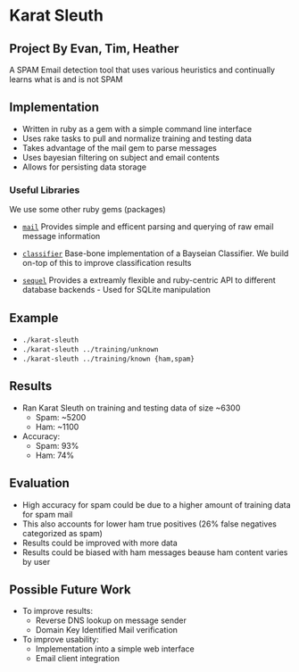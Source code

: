 # Karat Sleuth
## Project By Evan, Tim, Heather


A SPAM Email detection tool that uses various heuristics and continually learns
what is and is not SPAM


## Implementation

 * Written in ruby as a gem with a simple command line interface
 * Uses rake tasks to pull and normalize training and testing data
 * Takes advantage of the mail gem to parse messages
 * Uses bayesian filtering on subject and email contents
 * Allows for persisting data storage


### Useful Libraries

We use some other ruby gems (packages)

 * [`mail`](https://github.com/mikel/mail)
   Provides simple and efficent parsing and querying of raw email message
   information

 * [`classifier`](https://github.com/cardmagic/classifier)
   Base-bone implementation of a Bayseian Classifier. We build on-top of this to
   improve classification results

 * [`sequel`](https://github.com/jeremyevans/sequel)
   Provides a extreamly flexible and ruby-centric API to different database
   backends - Used for SQLite manipulation


## Example

 * `./karat-sleuth`
 * `./karat-sleuth ../training/unknown`
 * `./karat-sleuth ../training/known {ham,spam}`


## Results

 * Ran Karat Sleuth on training and testing data of size ~6300
   * Spam: ~5200
   * Ham:  ~1100
 * Accuracy:
   * Spam: 93%
   * Ham:  74%


## Evaluation

 * High accuracy for spam could be due to a higher amount of training data for
 spam mail
 * This also accounts for lower ham true positives (26% false negatives categorized as spam)
 * Results could be improved with more data
 * Results could be biased with ham messages beause ham content varies by user


## Possible Future Work

 * To improve results:
   * Reverse DNS lookup on message sender
   * Domain Key Identified Mail verification
 * To improve usability:
   * Implementation into a simple web interface
   * Email client integration
